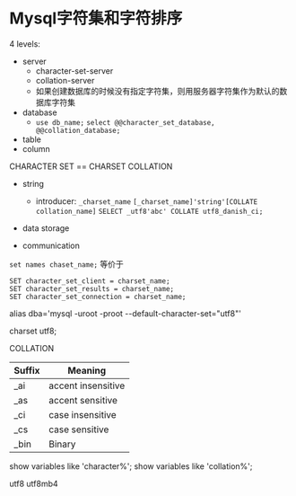 # Mysql字符集和字符排序

4 levels:
* server
    * character-set-server
    * collation-server
    * 如果创建数据库的时候没有指定字符集，则用服务器字符集作为默认的数据库字符集
* database
    * `use db_name;`
    `select @@character_set_database, @@collation_database;`
* table
* column

CHARACTER SET == CHARSET
COLLATION

* string
    * introducer: `_charset_name`
`[_charset_name]'string'[COLLATE collation_name]`
`SELECT _utf8'abc' COLLATE utf8_danish_ci;`

* data storage
* communication

`set names chaset_name;`
等价于
```
SET character_set_client = charset_name;
SET character_set_results = charset_name;
SET character_set_connection = charset_name;
```

alias dba='mysql -uroot -proot --default-character-set="utf8"'

charset utf8;


COLLATION

| Suffix | Meaning            |
|--------|--------------------|
| _ai    | accent insensitive |
| _as    | accent sensitive   |
| _ci    | case insensitive   |
| _cs    | case sensitive     |
| _bin   | Binary             |


show variables like 'character%';
show variables like 'collation%';

utf8
utf8mb4
